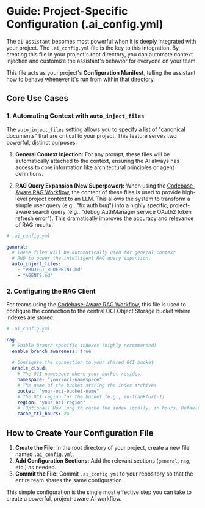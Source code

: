 # Guide: Project-Specific Configuration (.ai_config.yml)

The `ai-assistant` becomes most powerful when it is deeply integrated with your project. The `.ai_config.yml` file is the key to this integration. By creating this file in your project's root directory, you can automate context injection and customize the assistant's behavior for everyone on your team.

This file acts as your project's **Configuration Manifest**, telling the assistant how to behave whenever it's run from within that directory.

## Core Use Cases

### 1. Automating Context with `auto_inject_files`

The `auto_inject_files` setting allows you to specify a list of "canonical documents" that are critical to your project. This feature serves two powerful, distinct purposes:

1.  **General Context Injection:** For any prompt, these files will be automatically attached to the context, ensuring the AI always has access to core information like architectural principles or agent definitions.

2.  **RAG Query Expansion (New Superpower):** When using the [Codebase-Aware RAG Workflow](./rag_workflow.md), the content of these files is used to provide high-level project context to an LLM. This allows the system to transform a simple user query (e.g., "fix auth bug") into a highly specific, project-aware search query (e.g., "debug AuthManager service OAuth2 token refresh error"). This dramatically improves the accuracy and relevance of RAG results.

```yaml
# .ai_config.yml

general:
  # These files will be automatically used for general context
  # AND to power the intelligent RAG query expansion.
  auto_inject_files:
    - "PROJECT_BLUEPRINT.md"
    - "AGENTS.md"
```

### 2. Configuring the RAG Client
For teams using the [Codebase-Aware RAG Workflow](./rag_workflow.md), this file is used to configure the connection to the central OCI Object Storage bucket where indexes are stored.

```yaml
# .ai_config.yml

rag:
  # Enable branch-specific indexes (highly recommended)
  enable_branch_awareness: true
  
  # Configure the connection to your shared OCI bucket
  oracle_cloud:
    # The OCI namespace where your bucket resides
    namespace: "your-oci-namespace"
    # The name of the bucket storing the index archives
    bucket: "your-oci-bucket-name"
    # The OCI region for the bucket (e.g., eu-frankfurt-1)
    region: "your-oci-region"
    # (Optional) How long to cache the index locally, in hours. Default is 24.
    cache_ttl_hours: 24
```

## How to Create Your Configuration File

1.  **Create the File:** In the root directory of your project, create a new file named `.ai_config.yml`.
2.  **Add Configuration Sections:** Add the relevant sections (`general`, `rag`, etc.) as needed.
3.  **Commit the File:** Commit `.ai_config.yml` to your repository so that the entire team shares the same configuration.

This simple configuration is the single most effective step you can take to create a powerful, project-aware AI workflow.